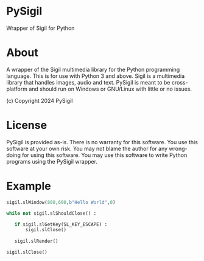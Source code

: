 # PySigil
Wrapper of Sigil for Python

# About
A wrapper of the Sigil multimedia library for the Python programming language. This is for use with Python 3 and above. Sigil is a multimedia library that handles images, audio and text. PySigil is meant to be cross-platform and should run on Windows or GNU/Linux with little or no issues.

(c) Copyright 2024 PySigil

# License

PySigil is provided as-is. There is no warranty for this software. You use this software at your own risk. You may not blame the author for any wrong-doing for using this software. You may use this software to write Python programs using the PySigil wrapper. 

# Example

```Python
sigil.slWindow(800,600,b"Hello World",0)

while not sigil.slShouldClose() :

   if sigil.slGetKey(SL_KEY_ESCAPE) :
       sigil.slClose()
       
   sigil.slRender()

sigil.slClose()
```

